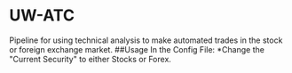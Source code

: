 # UW-ATC
Pipeline for using technical analysis to make automated trades in the stock or foreign exchange market.
##Usage
In the Config File:
*Change the "Current Security" to either Stocks or Forex.

